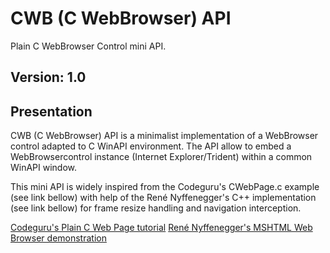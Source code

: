 # CWB (C WebBrowser) API

Plain C WebBrowser Control mini API.

## Version: 1.0

## Presentation

CWB (C WebBrowser) API is a minimalist implementation of a WebBrowser 
control adapted to C WinAPI environment. The API allow to embed a 
WebBrowsercontrol instance (Internet Explorer/Trident) within a common 
WinAPI window.

This mini API is widely inspired from the Codeguru's CWebPage.c example 
(see link bellow) with help of the René Nyffenegger's C++ implementation 
(see link bellow) for frame resize handling and navigation interception.

[Codeguru's Plain C Web Page tutorial](https://www.codeguru.com/network/display-a-web-page-in-a-plain-c-win32-application)
[René Nyffenegger's MSHTML Web Browser demonstration](https://renenyffenegger.ch/notes/Windows/development/MSHTML)
